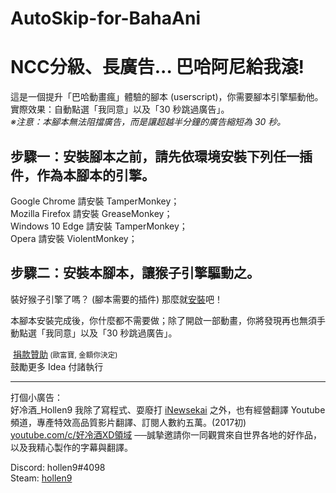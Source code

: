 # AutoSkip-for-BahaAni
<h1>NCC分級、長廣告... 巴哈阿尼給我滾!</h1>
這是一個提升「巴哈動畫瘋」體驗的腳本 (userscript)，你需要腳本引擎驅動他。
<br />實際效果：自動點選「我同意」以及「30 秒跳過廣告」。
<br /><i>※注意：本腳本無法阻擋廣告，而是讓超越半分鐘的廣告縮短為 30 秒。</i>

<h2>步驟一：安裝腳本之前，請先依環境安裝下列任一插件，作為本腳本的引擎。</h2>
Google Chrome 請安裝 TamperMonkey；<br />
Mozilla Firefox 請安裝 GreaseMonkey；<br />
Windows 10 Edge 請安裝 TamperMonkey；<br />
Opera 請安裝 ViolentMonkey；
<h2>步驟二：安裝本腳本，讓猴子引擎驅動之。</h2>
<p>
 裝好猴子引擎了嗎？ (腳本需要的插件) 那麼就<a href="https://raw.githubusercontent.com/hollen9/AutoSkip-for-BahaAni/master/autoskip4bahaani.user.js" target="_BLANK">安裝</a>吧！<br />
</p>
<p>本腳本安裝完成後，你什麼都不需要做；除了開啟一部動畫，你將發現再也無須手動點選「我同意」以及「30 秒跳過廣告」。</p>
<p>
  <a href="https://payment.allpay.com.tw/Broadcaster/Donate/6D43E61922E9BA0AB7FE464E7A64E0DD" target="_blank">捐款贊助</a><small> (歐富寶, 金額你決定)</small>
  <br />鼓勵更多 Idea 付諸執行
</p>
<hr>
<p>
 打個小廣告：<br />好冷酒_Hollen9 我除了寫程式、耍廢打 <a href="https://sites.google.com/site/inewskcsgo" target="_BLANK">iNewsekai</a> 之外，也有經營翻譯 Youtube 頻道，專產特效高品質影片翻譯、訂閱人數約五萬。(2017初)
 <br /><a href="https://youtube.com/c/%E5%A5%BD%E5%86%B7%E9%85%92XD%E9%A0%98%E5%9F%9F" target="_BLANK">youtube.com/c/好冷酒XD領域</a> ──誠摯邀請你一同觀賞來自世界各地的好作品，以及我精心製作的字幕與翻譯。
</p>
<p>
Discord: hollen9#4098<br/>
Steam: <a href="http://steamcommunity.com/id/hollen9/" target="_BLANK">hollen9</a>
</p>

